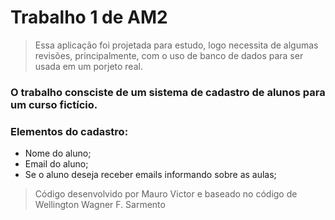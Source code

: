 # Trabalho 1 de AM2 

> Essa aplicação foi projetada para estudo, logo necessita de algumas revisões, principalmente, com o uso de banco de dados para ser usada em um porjeto real.

### O trabalho consciste de um sistema de cadastro de alunos para um curso fictício.

### Elementos do cadastro:
- Nome do aluno;
- Email do aluno;
- Se o aluno deseja receber emails informando sobre as aulas;

> Código desenvolvido por Mauro Victor e baseado no código de Wellington Wagner F. Sarmento


